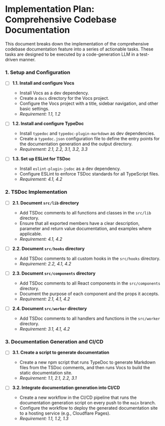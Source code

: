 # Implementation Plan: Comprehensive Codebase Documentation

This document breaks down the implementation of the comprehensive codebase documentation feature into a series of actionable tasks. These tasks are designed to be executed by a code-generation LLM in a test-driven manner.

### 1. Setup and Configuration

- [ ] **1.1. Install and configure Vocs**
    - Install Vocs as a dev dependency.
    - Create a `docs` directory for the Vocs project.
    - Configure the Vocs project with a title, sidebar navigation, and other basic settings.
    - *Requirement: 1.1, 1.2*

- [ ] **1.2. Install and configure TypeDoc**
    - Install `typedoc` and `typedoc-plugin-markdown` as dev dependencies.
    - Create a `typedoc.json` configuration file to define the entry points for the documentation generation and the output directory.
    - *Requirement: 2.1, 2.2, 3.1, 3.2, 3.3*

- [ ] **1.3. Set up ESLint for TSDoc**
    - Install `eslint-plugin-jsdoc` as a dev dependency.
    - Configure ESLint to enforce TSDoc standards for all TypeScript files.
    - *Requirement: 4.1, 4.2*

### 2. TSDoc Implementation

- [ ] **2.1. Document `src/lib` directory**
    - Add TSDoc comments to all functions and classes in the `src/lib` directory.
    - Ensure that all exported members have a clear description, parameter and return value documentation, and examples where applicable.
    - *Requirement: 4.1, 4.2*

- [ ] **2.2. Document `src/hooks` directory**
    - Add TSDoc comments to all custom hooks in the `src/hooks` directory.
    - *Requirement: 2.2, 4.1, 4.2*

- [ ] **2.3. Document `src/components` directory**
    - Add TSDoc comments to all React components in the `src/components` directory.
    - Document the purpose of each component and the props it accepts.
    - *Requirement: 2.1, 4.1, 4.2*

- [ ] **2.4. Document `src/worker` directory**
    - Add TSDoc comments to all handlers and functions in the `src/worker` directory.
    - *Requirement: 3.1, 4.1, 4.2*

### 3. Documentation Generation and CI/CD

- [ ] **3.1. Create a script to generate documentation**
    - Create a new npm script that runs TypeDoc to generate Markdown files from the TSDoc comments, and then runs Vocs to build the static documentation site.
    - *Requirement: 1.1, 2.1, 2.2, 3.1*

- [ ] **3.2. Integrate documentation generation into CI/CD**
    - Create a new workflow in the CI/CD pipeline that runs the documentation generation script on every push to the `main` branch.
    - Configure the workflow to deploy the generated documentation site to a hosting service (e.g., Cloudflare Pages).
    - *Requirement: 1.1, 1.2, 1.3*
